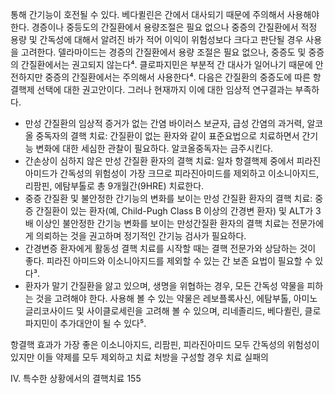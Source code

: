 통해 간기능이 호전될 수 있다. 베다퀼린은 간에서 대사되기 때문에 주의해서 사용해야 한다. 경증이나 중등도의 간질환에서 용량조절은 필요 없으나 중증의 간질환에서 적정 용량 및 간독성에 대해서 알려진 바가 적어 이익이 위험성보다 크다고 판단될 경우 사용을 고려한다. 델라마이드는 경증의 간질환에서 용량 조절은 필요 없으나, 중증도 및 중증의 간질환에서는 권고되지 않는다⁴. 클로파지민은 부분적 간 대사가 일어나기 때문에 안전하지만 중증의 간질환에서는 주의해서 사용한다⁴.
다음은 간질환의 중증도에 따른 항결핵제 선택에 대한 권고안이다. 그러나 현재까지 이에 대한 임상적 연구결과는 부족하다.

*   만성 간질환의 임상적 증거가 없는 간염 바이러스 보균자, 급성 간염의 과거력, 알코올 중독자의 결핵 치료: 간질환이 없는 환자와 같이 표준요법으로 치료하면서 간기능 변화에 대한 세심한 관찰이 필요하다. 알코올중독자는 금주시킨다.
*   간손상이 심하지 않은 만성 간질환 환자의 결핵 치료: 일차 항결핵제 중에서 피라진아미드가 간독성의 위험성이 가장 크므로 피라진아미드를 제외하고 이소니아지드, 리팜핀, 에탐부톨로 총 9개월간(9HRE) 치료한다.
*   중증 간질환 및 불안정한 간기능의 변화를 보이는 만성 간질환 환자의 결핵 치료: 중증 간질환이 있는 환자(예, Child-Pugh Class B 이상의 간경변 환자) 및 ALT가 3배 이상인 불안정한 간기능 변화를 보이는 만성간질환 환자의 결핵 치료는 전문가에게 의뢰하는 것을 권고하며 정기적인 간기능 검사가 필요하다.
*   간경변증 환자에게 활동성 결핵 치료를 시작할 때는 결핵 전문가와 상담하는 것이 좋다. 피라진 아미드와 이소니아지드를 제외할 수 있는 간 보존 요법이 필요할 수 있다³.
*   환자가 말기 간질환을 앓고 있으며, 생명을 위협하는 경우, 모든 간독성 약물을 피하는 것을 고려해야 한다. 사용해 볼 수 있는 약물은 레보플록사신, 에탐부톨, 아미노글리코사이드 및 사이클로세린을 고려해 볼 수 있으며, 리네졸리드, 베다퀼린, 클로파지민이 추가대안이 될 수 있다⁵.

항결핵 효과가 가장 좋은 이소니아지드, 리팜핀, 피라진아미드 모두 간독성의 위험성이 있지만 이들 약제를 모두 제외하고 치료 처방을 구성할 경우 치료 실패의

IV. 특수한 상황에서의 결핵치료 <PAGE>155